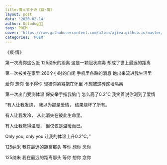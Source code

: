 ```yaml
---
title:情人节小诗《疫·情》
layout: post
data: '2020-02-14'
author: Octodog🐙🐶
tags: POEM
cover: 'https://raw.githubusercontent.com/aJiea/ajiea.github.io/master/_posts/200214/COVER.JPG'
categories: 'POEM'
---
```


《疫·情》


第一次离你这么近
125纳米的距离
这是一颗冠状病毒
却成了世上最远的距离

第一次被关在家里
260个小时的自闭
手机里各路的消息
跑出来流进我生活里

爱你 想你 舍不得你
想被你紧紧抱在怀里
不想被这砖这墙隔离

第一次出门要测体温
保安举手指我脑门
怎么高了0.2℃
我笑着说你测到了爱情

“有人让我发烧，
我以为那是爱情，
结果烧坏了所有。

有人让我发冷，
从此消失在彼此生命里。

有人让我觉得温暖，
但仅仅是温暖而已。

Only you, only you
让我的体温上升0.2℃。”

125纳米
我在最远的距离那头
等你
想你
念你

125纳米
我在最远的距离那头
等你
想你
念你